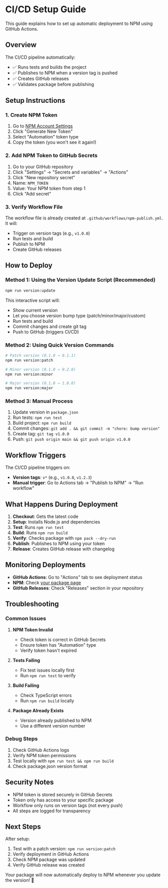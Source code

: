 # CI/CD Setup Guide

This guide explains how to set up automatic deployment to NPM using GitHub Actions.

## Overview

The CI/CD pipeline automatically:
- ✅ Runs tests and builds the project
- ✅ Publishes to NPM when a version tag is pushed
- ✅ Creates GitHub releases
- ✅ Validates package before publishing

## Setup Instructions

### 1. Create NPM Token

1. Go to [NPM Account Settings](https://www.npmjs.com/settings/tokens)
2. Click "Generate New Token"
3. Select "Automation" token type
4. Copy the token (you won't see it again!)

### 2. Add NPM Token to GitHub Secrets

1. Go to your GitHub repository
2. Click "Settings" → "Secrets and variables" → "Actions"
3. Click "New repository secret"
4. Name: `NPM_TOKEN`
5. Value: Your NPM token from step 1
6. Click "Add secret"

### 3. Verify Workflow File

The workflow file is already created at `.github/workflows/npm-publish.yml`. It will:
- Trigger on version tags (e.g., `v1.0.0`)
- Run tests and build
- Publish to NPM
- Create GitHub releases

## How to Deploy

### Method 1: Using the Version Update Script (Recommended)

```bash
npm run version:update
```

This interactive script will:
- Show current version
- Let you choose version bump type (patch/minor/major/custom)
- Run tests and build
- Commit changes and create git tag
- Push to GitHub (triggers CI/CD)

### Method 2: Using Quick Version Commands

```bash
# Patch version (0.1.0 → 0.1.1)
npm run version:patch

# Minor version (0.1.0 → 0.2.0)
npm run version:minor

# Major version (0.1.0 → 1.0.0)
npm run version:major
```

### Method 3: Manual Process

1. Update version in `package.json`
2. Run tests: `npm run test`
3. Build project: `npm run build`
4. Commit changes: `git add . && git commit -m "chore: bump version"`
5. Create tag: `git tag v1.0.0`
6. Push: `git push origin main && git push origin v1.0.0`

## Workflow Triggers

The CI/CD pipeline triggers on:
- **Version tags**: `v*` (e.g., `v1.0.0`, `v1.2.3`)
- **Manual trigger**: Go to Actions tab → "Publish to NPM" → "Run workflow"

## What Happens During Deployment

1. **Checkout**: Gets the latest code
2. **Setup**: Installs Node.js and dependencies
3. **Test**: Runs `npm run test`
4. **Build**: Runs `npm run build`
5. **Verify**: Checks package with `npm pack --dry-run`
6. **Publish**: Publishes to NPM using your token
7. **Release**: Creates GitHub release with changelog

## Monitoring Deployments

- **GitHub Actions**: Go to "Actions" tab to see deployment status
- **NPM**: Check [your package page](https://www.npmjs.com/package/effect-schema-geojson)
- **GitHub Releases**: Check "Releases" section in your repository

## Troubleshooting

### Common Issues

1. **NPM Token Invalid**
   - Check token is correct in GitHub Secrets
   - Ensure token has "Automation" type
   - Verify token hasn't expired

2. **Tests Failing**
   - Fix test issues locally first
   - Run `npm run test` to verify

3. **Build Failing**
   - Check TypeScript errors
   - Run `npm run build` locally

4. **Package Already Exists**
   - Version already published to NPM
   - Use a different version number

### Debug Steps

1. Check GitHub Actions logs
2. Verify NPM token permissions
3. Test locally with `npm run test && npm run build`
4. Check package.json version format

## Security Notes

- NPM token is stored securely in GitHub Secrets
- Token only has access to your specific package
- Workflow only runs on version tags (not every push)
- All steps are logged for transparency

## Next Steps

After setup:
1. Test with a patch version: `npm run version:patch`
2. Verify deployment in GitHub Actions
3. Check NPM package was updated
4. Verify GitHub release was created

Your package will now automatically deploy to NPM whenever you update the version! 🚀
